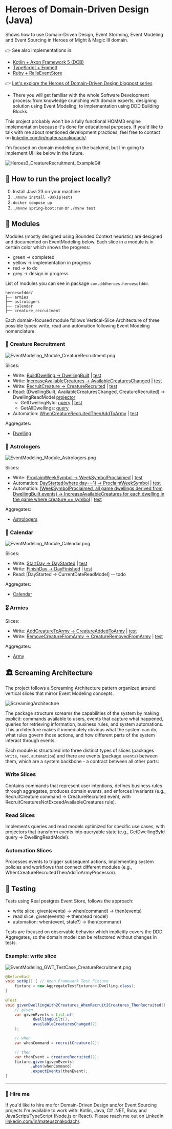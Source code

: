 # Heroes of Domain-Driven Design (Java)
Shows how to use Domain-Driven Design, Event Storming, Event Modeling and Event Sourcing in Heroes of Might & Magic III domain.

👉 See also implementations in:
- [Kotlin + Axon Framework 5 (DCB)](https://github.com/MateuszNaKodach/HeroesOfDomainDrivenDesign.EventSourcing.DCB.Kotlin.Axon5.Spring)
- [TypeScript + Emmett](https://github.com/MateuszNaKodach/HeroesOfDomainDrivenDesign.EventSourcing.TypeScript.Emmett.Express)
- [Ruby + RailsEventStore](https://github.com/MateuszNaKodach/HeroesOfDomainDrivenDesign.EventSourcing.Ruby)

👉 [Let's explore the Heroes of Domain-Driven Design blogpost series](https://dddheroes.com/)
- There you will get familiar with the whole Software Development process: from knowledge crunching with domain experts, designing solution using Event Modeling, to implementation using DDD Building Blocks.

This project probably won't be a fully functional HOMM3 engine implementation because it's done for educational purposes.
If you'd like to talk with me about mentioned development practices, feel free to contact on [linkedin.com/in/mateusznakodach/](https://www.linkedin.com/in/mateusznakodach).

I'm focused on domain modeling on the backend, but I'm going to implement UI like below in the future.

![Heroes3_CreatureRecruitment_ExampleGif](https://github.com/user-attachments/assets/0e503a1e-e5d2-4e4a-9150-1a224e603be8)

## 🚀 How to run the project locally?

0. Install Java 23 on your machine
1. `./mvnw install -DskipTests`
2. `docker compose up`
3. `./mvnw spring-boot:run` or `./mvnw test`

## 🧱 Modules

Modules (mostly designed using Bounded Context heuristic) are designed and documented on EventModeling below.
Each slice in a module is in certain color which shows the progress:
- green -> completed
- yellow -> implementation in progress
- red -> to do
- grey -> design in progress

List of modules you can see in package `com.dddheroes.heroesofddd`.
```
heroesofddd/
├── armies
├── astrologers
├── calendar
├── creature_recruitment
```

Each domain-focused module follows Vertical-Slice Architecture of three possible types: write, read and automation following Event Modeling nomenclature.

### 👾 Creature Recruitment

![EventModeling_Module_CreatureRecruitment.png](docs/images/EventModeling_Module_CreatureRecruitment.png)

Slices:
- Write: [BuildDwelling -> DwellingBuilt](src/main/java/com/dddheroes/heroesofddd/creaturerecruitment/write/builddwelling) | [test](src/test/java/com/dddheroes/heroesofddd/creaturerecruitment/write/builddwelling/BuildDwellingTest.java)
- Write: [IncreaseAvailableCreatures -> AvailableCreaturesChanged](src/main/java/com/dddheroes/heroesofddd/creaturerecruitment/write/changeavailablecreatures) | [test](src/test/java/com/dddheroes/heroesofddd/creaturerecruitment/write/changeavailablecreatures/IncreaseAvailableCreaturesTest.java)
- Write: [RecruitCreature -> CreatureRecruited](src/main/java/com/dddheroes/heroesofddd/creaturerecruitment/write/recruitcreature) | [test](src/test/java/com/dddheroes/heroesofddd/creaturerecruitment/write/recruitcreature)
- Read: (DwellingBuilt, AvailableCreaturesChanged, CreatureRecruited) -> DwellingReadModel [projector](src/main/java/com/dddheroes/heroesofddd/creaturerecruitment/read/DwellingReadModelProjector.java)
  - GetDwellingById: [query](src/main/java/com/dddheroes/heroesofddd/creaturerecruitment/read/getdwellingbyid/GetDwellingByIdQueryHandler.java) | [test](src/test/java/com/dddheroes/heroesofddd/creaturerecruitment/read/getdwellingbyid/GetDwellingByIdTest.java)
  - GetAllDwellings: [query](src/main/java/com/dddheroes/heroesofddd/creaturerecruitment/read/getalldwellings/GetAllDwellingsQueryHandler.java)
- Automation: [WhenCreatureRecruitedThenAddToArmy](src/main/java/com/dddheroes/heroesofddd/creaturerecruitment/automation/WhenCreatureRecruitedThenAddToArmyProcessor.java) | [test](src/test/java/com/dddheroes/heroesofddd/creaturerecruitment/automation/WhenCreatureRecruitedThenAddToArmyTest.java)

Aggregates:
- [Dwelling](src/main/java/com/dddheroes/heroesofddd/creaturerecruitment/write/Dwelling.java)

### 🧙 Astrologers

![EventModeling_Module_Astrologers.png](docs/images/EventModeling_Module_Astrologers.png)

Slices:
- Write: [ProclaimWeekSymbol -> WeekSymbolProclaimed](src/main/java/com/dddheroes/heroesofddd/astrologers/write/proclaimweeksymbol) | [test](src/test/java/com/dddheroes/heroesofddd/astrologers/write/proclaimweeksymbol/ProclaimWeekSymbolTest.java)
- Automation: [DayStarted(where day==1) -> ProclaimWeekSymbol](src/main/java/com/dddheroes/heroesofddd/astrologers/automation/whenweekstartedthenproclaimweeksymbol/WhenWeekStartedThenProclaimWeekSymbolProcessor.java) | [test](src/test/java/com/dddheroes/heroesofddd/astrologers/automation/whenweekstartedthenproclaimweeksymbol/WhenWeekStartedThenProclaimWeekSymbolTest.java)
- Automation: [(WeekSymbolProclaimed, all game dwellings derived from DwellingBuilt events) -> IncreaseAvailableCreatures for each dwelling in the game where creature == symbol](src/main/java/com/dddheroes/heroesofddd/astrologers/automation/whenweeksymbolproclaimedthenincreasedwellingavailablecreatures/WhenWeekSymbolProclaimedThenIncreaseDwellingAvailableCreaturesProcessor.java) | [test](src/test/java/com/dddheroes/heroesofddd/astrologers/automation/whenweeksymbolproclaimedthenincreasedwellingavailablecreatures/WhenWeekSymbolProclaimedThenIncreaseDwellingAvailableCreaturesTest.java)

Aggregates:
- [Astrologers](src/main/java/com/dddheroes/heroesofddd/astrologers/write/Astrologers.java)

### 📅 Calendar

![EventModeling_Module_Calendar.png](docs/images/EventModeling_Module_CalendarSlices.png)

Slices:
- Write: [StartDay -> DayStarted](src/main/java/com/dddheroes/heroesofddd/calendar/write/startday) | [test](src/test/java/com/dddheroes/heroesofddd/calendar/write/startday/StartDayTest.java)
- Write: [FinishDay -> DayFinished](src/main/java/com/dddheroes/heroesofddd/calendar/write/finishday) | [test](src/test/java/com/dddheroes/heroesofddd/calendar/write/finishday/FinishDayTest.java)
- Read: [DayStarted -> CurrentDateReadModel] -- todo

Aggregates:
- [Calendar](src/main/java/com/dddheroes/heroesofddd/calendar/write/Calendar.java)

### 🎖️ Armies

Slices:
- Write: [AddCreatureToArmy -> CreatureAddedToArmy](src/main/java/com/dddheroes/heroesofddd/armies/write/addcreature) | [test](src/test/java/com/dddheroes/heroesofddd/armies/write/addcreature/AddCreatureToArmyTest.java)
- Write: [RemoveCreatureFromArmy -> CreatureRemovedFromArmy](src/main/java/com/dddheroes/heroesofddd/armies/write/removecreature) | [test](src/test/java/com/dddheroes/heroesofddd/armies/write/removecreature/RemoveCreatureFromArmyTest.java)

Aggregates:
- [Army](src/main/java/com/dddheroes/heroesofddd/armies/write/Army.java)


## 🏛️ Screaming Architecture

The project follows a Screaming Architecture pattern organized around vertical slices that mirror Event Modeling concepts.

![ScreamingArchitecture](docs/images/ScreamingArchitectureEvents.png)

The package structure screams the capabilities of the system by making explicit: commands available to users, events that capture what happened, queries for retrieving information, business rules, and system automations.
This architecture makes it immediately obvious what the system can do, what rules govern those actions, and how different parts of the system interact through events.

Each module is structured into three distinct types of slices (packages `write`, `read`, `automation`) and there are events (package `events`) between them, which are a system backbone - a contract between all other parts:

### Write Slices
Contains commands that represent user intentions, defines business rules through aggregates, produces domain events, and enforces invariants (e.g., RecruitCreature command → CreatureRecruited event, with RecruitCreaturesNotExceedAvailableCreatures rule).

### Read Slices
Implements queries and read models optimized for specific use cases, with projectors that transform events into queryable state (e.g., GetDwellingById query → DwellingReadModel).

### Automation Slices
Processes events to trigger subsequent actions, implementing system policies and workflows that connect different modules (e.g., WhenCreatureRecruitedThenAddToArmyProcessor).

## 🧪 Testing
Tests using Real postgres Event Store, follows the approach:
- write slice: given(events) -> when(command) -> then(events)
- read slice: given(events) -> then(read model)
- automation: when(event, state?) -> then(command)

Tests are focused on observable behavior which implicitly covers the DDD Aggregates, so the domain model can be refactored without changes in tests.

### Example: write slice

![EventModeling_GWT_TestCase_CreatureRecruitment.png](docs/images/EventModeling_GWT_TestCase_CreatureRecruitment.png)

```java
@BeforeEach
void setUp() { // Axon Framework Test Fixture
    fixture = new AggregateTestFixture<>(Dwelling.class);
}
    
@Test
void givenDwellingWith2Creatures_WhenRecruit2Creatures_ThenRecruited() {
    // given
    var givenEvents = List.of(
            dwellingBuilt(),
            availableCreaturesChanged(2)
    );

    // when
    var whenCommand = recruitCreature(2);

    // then
    var thenEvent = creatureRecruited(2);
    fixture.given(givenEvents)
           .when(whenCommand)
           .expectEvents(thenEvent);
}
```


-------

### 💼 Hire me

If you'd like to hire me for Domain-Driven Design and/or Event Sourcing projects I'm available to work with:
Kotlin, Java, C# .NET, Ruby and JavaScript/TypeScript (Node.js or React).
Please reach me out on LinkedIn [linkedin.com/in/mateusznakodach/](https://www.linkedin.com/in/mateusznakodach/).